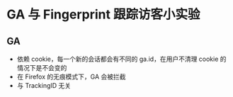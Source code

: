 # GA 与 Fingerprint 跟踪访客小实验

## GA 

- 依赖 cookie，每一个新的会话都会有不同的 ga.id，在用户不清理 cookie 的情况下是不会变的
- 在 Firefox 的无痕模式下，GA 会被拦截
- 与 TrackingID 无关

